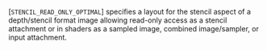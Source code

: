 [`STENCIL_READ_ONLY_OPTIMAL`] specifies a layout for
the stencil aspect of a depth/stencil format image allowing read-only
access as a stencil attachment or in shaders as a sampled image,
combined image/sampler, or input attachment.